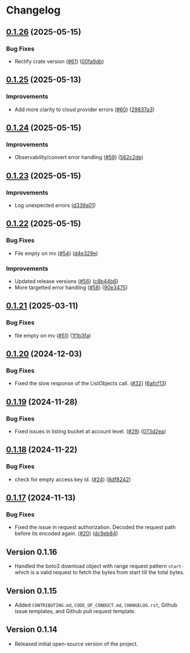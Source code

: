 # Changelog

## [0.1.26](https://github.com/source-cooperative/data.source.coop/compare/v0.1.25...v0.1.26) (2025-05-15)


### Bug Fixes

* Rectify crate version ([#61](https://github.com/source-cooperative/data.source.coop/issues/61)) ([00fa9db](https://github.com/source-cooperative/data.source.coop/commit/00fa9db0cc6dee84d7abbfcf9d633a41d1a24f2d))

## [0.1.25](https://github.com/source-cooperative/data.source.coop/compare/v0.1.24...v0.1.25) (2025-05-13)


### Improvements

* Add more clarity to cloud provider errors ([#60](https://github.com/source-cooperative/data.source.coop/pull/60)) ([29837a3](https://github.com/source-cooperative/data.source.coop/commit/29837a357172161037a33ab0dad32c0ae3744007))


## [0.1.24](https://github.com/source-cooperative/data.source.coop/compare/v0.1.23...v0.1.24) (2025-05-15)


### Improvements

* Observability/convert error handling ([#59](https://github.com/source-cooperative/data.source.coop/pull/59)) ([562c2de](https://github.com/source-cooperative/data.source.coop/commit/562c2dea3b50c643b749d50a7419fdad991e9cd4))

## [0.1.23](https://github.com/source-cooperative/data.source.coop/compare/v0.1.22...v0.1.23) (2025-05-15)


### Improvements

* Log unexpected errors ([d339a01](https://github.com/source-cooperative/data.source.coop/commit/d339a01a43ce2fe01745dffa17e410ed5a156ec4))

## [0.1.22](https://github.com/source-cooperative/data.source.coop/compare/v0.1.21...v0.1.22) (2025-05-15)


### Bug Fixes

* File empty on mv ([#54](https://github.com/source-cooperative/data.source.coop/pull/54)) ([d4e329e](https://github.com/source-cooperative/data.source.coop/commit/d4e329e5424cd66ad7930a90685388385e684147))


### Improvements

* Updated release versions ([#56](https://github.com/source-cooperative/data.source.coop/pull/56)) ([c8b44b6](https://github.com/source-cooperative/data.source.coop/commit/c8b44b68b9b672beebc20324e2c63d34675ad48d))
* More targetted error handling ([#58](https://github.com/source-cooperative/data.source.coop/pull/58)) ([90e3475](https://github.com/source-cooperative/data.source.coop/commit/90e34750ceabe7281e3cc5dfb003982240e83217))

## [0.1.21](https://github.com/source-cooperative/data.source.coop/compare/v0.1.20...v0.1.21) (2025-03-11)


### Bug Fixes

* file empty on mv ([#51](https://github.com/source-cooperative/data.source.coop/issues/51)) ([1f1b3fa](https://github.com/source-cooperative/data.source.coop/commit/1f1b3fa24b175162965281a50c4f50592e1046f8))

## [0.1.20](https://github.com/source-cooperative/data.source.coop/compare/v0.1.19...v0.1.20) (2024-12-03)


### Bug Fixes

* Fixed the slow response of the ListObjects call. ([#32](https://github.com/source-cooperative/data.source.coop/issues/32)) ([6afcf13](https://github.com/source-cooperative/data.source.coop/commit/6afcf13ec15b9cc79f5d6a2aef55b3d269a14e16))

## [0.1.19](https://github.com/source-cooperative/data.source.coop/compare/v0.1.18...v0.1.19) (2024-11-28)


### Bug Fixes

* Fixed issues in listing bucket at account level. ([#28](https://github.com/source-cooperative/data.source.coop/issues/28)) ([073d2ea](https://github.com/source-cooperative/data.source.coop/commit/073d2ea34fb5f4c00716605538c585a0a486588a))

## [0.1.18](https://github.com/source-cooperative/data.source.coop/compare/v0.1.17...v0.1.18) (2024-11-22)


### Bug Fixes

* check for empty access key id. ([#24](https://github.com/source-cooperative/data.source.coop/issues/24)) ([8df8242](https://github.com/source-cooperative/data.source.coop/commit/8df8242f1772705d672cf7594427333fc68627cb))

## [0.1.17](https://github.com/source-cooperative/data.source.coop/compare/v0.1.16...v0.1.17) (2024-11-13)


### Bug Fixes

* Fixed the issue in request authorization. Decoded the request path before its encoded again. ([#20](https://github.com/source-cooperative/data.source.coop/issues/20)) ([dc9eb84](https://github.com/source-cooperative/data.source.coop/commit/dc9eb84009eead0dbecd0990886f69811ca93abd))

Version 0.1.16
-------------
* Handled the boto3 download object with range request pattern `start-` which is a valid request to fetch the bytes from start till the total bytes. 

Version 0.1.15
--------------
* Added `CONTRIBUTING.md`, `CODE_OF_CONDUCT.md`, `CHANGELOG.rst`, Github issue templates, and Github pull request template.

Version 0.1.14
--------------
* Released initial open-source version of the project.
